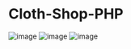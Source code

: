 # Cloth-Shop-PHP
![image](https://github.com/rohit0223/Cloth-Shop-PHP/assets/126228916/2f66987e-edc9-4eff-9bc3-b2e9eb924585)
![image](https://github.com/rohit0223/Cloth-Shop-PHP/assets/126228916/03cd3ee4-59f9-4fb9-ad40-691d5e1194df)
![image](https://github.com/rohit0223/Cloth-Shop-PHP/assets/126228916/d153d516-e508-49d4-9554-d3e1efe82b9e)
